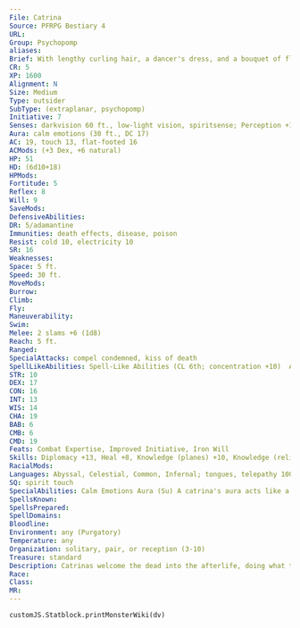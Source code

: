 ```yaml
---
File: Catrina
Source: PFRPG Bestiary 4
URL: 
Group: Psychopomp
aliases: 
Brief: With lengthy curling hair, a dancer's dress, and a bouquet of flowers, this woman remains beautiful, despite having no flesh.
CR: 5
XP: 1600
Alignment: N
Size: Medium
Type: outsider
SubType: (extraplanar, psychopomp)
Initiative: 7
Senses: darkvision 60 ft., low-light vision, spiritsense; Perception +11
Aura: calm emotions (30 ft., DC 17)
AC: 19, touch 13, flat-footed 16
ACMods: (+3 Dex, +6 natural)
HP: 51
HD: (6d10+18)
HPMods: 
Fortitude: 5
Reflex: 8
Will: 9
SaveMods: 
DefensiveAbilities: 
DR: 5/adamantine
Immunities: death effects, disease, poison
Resist: cold 10, electricity 10
SR: 16
Weaknesses: 
Space: 5 ft.
Speed: 30 ft.
MoveMods: 
Burrow: 
Climb: 
Fly: 
Maneuverability: 
Swim: 
Melee: 2 slams +6 (1d8)
Reach: 5 ft.
Ranged: 
SpecialAttacks: compel condemned, kiss of death
SpellLikeAbilities: Spell-Like Abilities (CL 6th; concentration +10)  At Will-dancing lights, death watch, greater teleport (self plus 50 lbs. of objects only), invisibility (self only), speak with dead  3/day-major image (DC 20)
STR: 10
DEX: 17
CON: 16
INT: 13
WIS: 14
CHA: 19
BAB: 6
CMB: 6
CMD: 19
Feats: Combat Expertise, Improved Initiative, Iron Will
Skills: Diplomacy +13, Heal +8, Knowledge (planes) +10, Knowledge (religion) +10, Perception +11, Stealth +12, Use Magic Device +10
RacialMods: 
Languages: Abyssal, Celestial, Common, Infernal; tongues, telepathy 100 ft.
SQ: spirit touch
SpecialAbilities: Calm Emotions Aura (Su) A catrina's aura acts like a calm emotions spell with a radius of 30 feet. A creature that succeeds at its save is immune to that catrina's aura for 24 hours. The save DC is Charisma-based.  Compel Condemned (Su) As a standard action, a catrina can force one humanoid within 30 feet to make a DC 17 Will save or be affected as per the spell dominate person. This ability functions exactly as that spell, but the catrina can only command an affected creature to approach and kiss her. This action is not considered to be against the target's nature or self-destructive. Any damage taken by the target (other than damage the catrina deals) immediately ends this effect.  Kiss of Death (Su) A catrina can kill a grappled, helpless, or willing target with a long, passionate kiss. The target must succeed at a DC 17 Fortitude save or take 5d6 points of damage. Any creature damaged by the same catrina's kiss for three consecutive rounds instantly dies, regardless of how many hit points it has remaining. Creatures of the old age category take a -2 penalty on saving throws to resist this ability, while those in the venerable age category take a -4 penalty. This is a death effect. The save DCs are Charisma-based.
SpellsKnown: 
SpellsPrepared: 
SpellDomains: 
Bloodline: 
Environment: any (Purgatory)
Temperature: any
Organization: solitary, pair, or reception (3-10)
Treasure: standard
Description: Catrinas welcome the dead into the afterlife, doing what they can to lessen the shock and terror experienced by mortals who haven't accepted their own deaths or who still grieve for themselves. Eschewing the funereal themes and colors preferred by most other psychopomps, catrinas dress in festive shades, surrounding themselves with light and color to dispel a measure of death's gloom. However, they don't disguise their skeletal bodies, for despite any gilding they might put on the moment, they don't seek to disguise the finality of death. A catrina's motivation for easing the transition from life to death has more to do with making the soul's progression calm than compassion for the soul-after all, screaming and outrage disrupts the processing of the dead. Catrinas rarely ever visit the Material Plane, but when they do so it's typically at the command of a more powerful psychopomp or deity of death who seeks to ease the passing of a mortal of singular importance-such as a high-ranking priest of a death goddess. In such instances they serve as companions and ushers into the realm of the dead, not executioners. However, they're capable of serving in both capacities, especially if misguided mortals try to keep them from their duty, using their deadly but painless kisses to end a life in an instant. Catrinas always appear as festively dressed skeletons-usually in women's garb but sometimes in colorful men's formal wear, and usually decorated with or carrying flowers. They do not have true genders, but an individual catrina may have a more masculine or feminine voice and personality. They typically stand between 5 and 6 feet tall and weigh about 20 to 30 pounds.
Race: 
Class: 
MR: 
---
```

```dataviewjs
customJS.Statblock.printMonsterWiki(dv)
```
